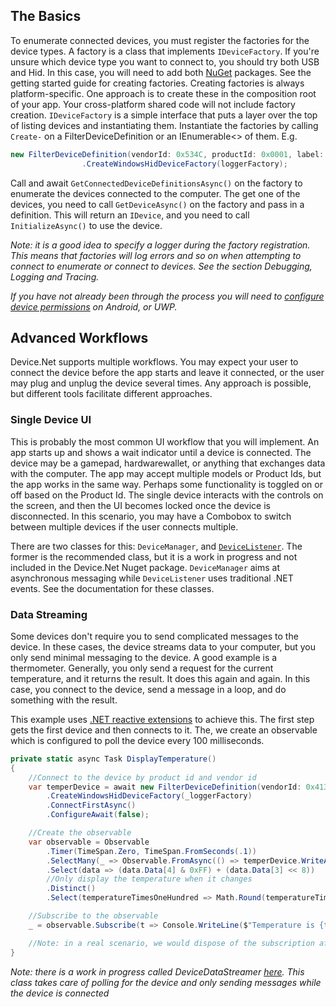 ## The Basics
To enumerate connected devices, you must register the factories for the device types. A factory is a class that implements `IDeviceFactory`. If you're unsure which device type you want to connect to, you should try both USB and Hid. In this case, you will need to add both [NuGet](https://melbournedeveloper.github.io/Device.Net/articles/NuGet.html) packages. See the getting started guide for creating factories. Creating factories is always platform-specific. One approach is to create these in the composition root of your app. Your cross-platform shared code will not include factory creation. `IDeviceFactory` is a simple interface that puts a layer over the top of listing devices and instantiating them.  Instantiate the factories by calling `Create-` on a FilterDeviceDefinition or an IEnumerable<> of them. E.g.

```cs
new FilterDeviceDefinition(vendorId: 0x534C, productId: 0x0001, label: "Trezor One Firmware 1.6.x", usagePage: 65280)
                .CreateWindowsHidDeviceFactory(loggerFactory);
```

Call and await `GetConnectedDeviceDefinitionsAsync()` on the factory to enumerate the devices connected to the computer. The get one of the devices, you need to call `GetDeviceAsync()` on the factory and pass in a definition. This will return an `IDevice`, and you need to call `InitializeAsync()` to use the device. 

_Note: it is a good idea to specify a logger during the factory registration. This means that factories will log errors and so on when attempting to connect to enumerate or connect to devices. See the section Debugging, Logging and Tracing._

_If you have not already been through the process you will need to [configure device permissions](https://melbournedeveloper.github.io/Device.Net/articles/DevicePermissionSetup.html) on Android, or UWP._

## Advanced Workflows

Device.Net supports multiple workflows. You may expect your user to connect the device before the app starts and leave it connected, or the user may plug and unplug the device several times. Any approach is possible, but different tools facilitate different approaches. 

### Single Device UI

This is probably the most common UI workflow that you will implement. An app starts up and shows a wait indicator until a device is connected. The device may be a gamepad, hardwarewallet, or anything that exchanges data with the computer. The app may accept multiple models or Product Ids, but the app works in the same way. Perhaps some functionality is toggled on or off based on the Product Id. The single device interacts with the controls on the screen, and then the UI becomes locked once the device is disconnected. In this scenario, you may have a Combobox to switch between multiple devices if the user connects multiple. 

There are two classes for this: `DeviceManager`, and [`DeviceListener`](https://melbournedeveloper.github.io/Device.Net/articles/DeviceListener.html). The former is the recommended class, but it is a work in progress and not included in the Device.Net Nuget package. `DeviceManager` aims at asynchronous messaging while `DeviceListener` uses traditional .NET events. See the documentation for these classes.

### Data Streaming

Some devices don't require you to send complicated messages to the device. In these cases, the device streams data to your computer, but you only send minimal messaging to the device. A good example is a thermometer. Generally, you only send a request for the current temperature, and it returns the result. It does this again and again. In this case, you connect to the device, send a message in a loop, and do something with the result.  

This example uses [.NET reactive extensions](https://github.com/dotnet/reactive) to achieve this. The first step gets the first device and then connects to it. The, we create an observable which is configured to poll the device every 100 milliseconds.

```cs
private static async Task DisplayTemperature()
{
    //Connect to the device by product id and vendor id
    var temperDevice = await new FilterDeviceDefinition(vendorId: 0x413d, productId: 0x2107, usagePage: 65280)
        .CreateWindowsHidDeviceFactory(_loggerFactory)
        .ConnectFirstAsync()
        .ConfigureAwait(false);

    //Create the observable
    var observable = Observable
        .Timer(TimeSpan.Zero, TimeSpan.FromSeconds(.1))
        .SelectMany(_ => Observable.FromAsync(() => temperDevice.WriteAndReadAsync(new byte[] { 0x00, 0x01, 0x80, 0x33, 0x01, 0x00, 0x00, 0x00, 0x00 })))
        .Select(data => (data.Data[4] & 0xFF) + (data.Data[3] << 8))
        //Only display the temperature when it changes
        .Distinct()
        .Select(temperatureTimesOneHundred => Math.Round(temperatureTimesOneHundred / 100.0m, 2, MidpointRounding.ToEven));

    //Subscribe to the observable
    _ = observable.Subscribe(t => Console.WriteLine($"Temperature is {t}"));

    //Note: in a real scenario, we would dispose of the subscription afterwards. This method runs forever.
}
```

_Note: there is a work in progress called DeviceDataStreamer [here](https://github.com/MelbourneDeveloper/Device.Net/blob/59e507311a0a4a48917a620a265c8420cbdbdc4e/src/Device.Net/DeviceDataStreamer.cs#L9). This class takes care of polling for the device and only sending messages while the device is connected_
